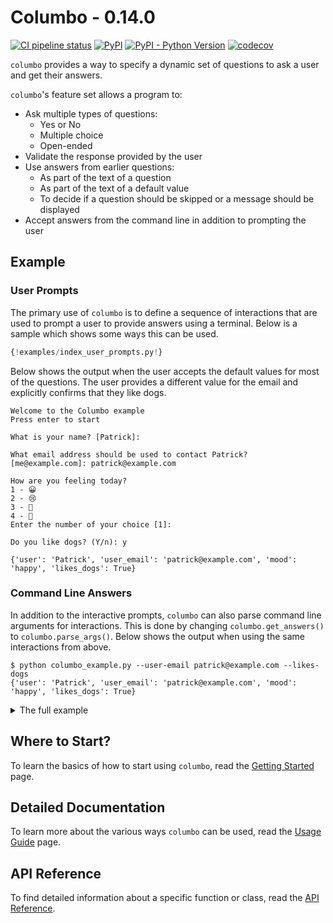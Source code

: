 # Columbo - 0.14.0

[![CI pipeline status](https://github.com/plannigan/columbo/workflows/CI/badge.svg?branch=main)][ci]
[![PyPI](https://img.shields.io/pypi/v/columbo)][pypi]
[![PyPI - Python Version](https://img.shields.io/pypi/pyversions/columbo)][pypi]
[![codecov](https://codecov.io/gh/plannigan/columbo/branch/main/graph/badge.svg)][codecov]

`columbo` provides a way to specify a dynamic set of questions to ask a user and get their answers.

`columbo`'s feature set allows a program to:

* Ask multiple types of questions:
    * Yes or No
    * Multiple choice
    * Open-ended
* Validate the response provided by the user
* Use answers from earlier questions:
    * As part of the text of a question
    * As part of the text of a default value
    * To decide if a question should be skipped or a message should be displayed
* Accept answers from the command line in addition to prompting the user

## Example

### User Prompts

The primary use of `columbo` is to define a sequence of interactions that are used to prompt a user to provide answers
using a terminal. Below is a sample which shows some ways this can be used.

```python
{!examples/index_user_prompts.py!}
```

Below shows the output when the user accepts the default values for most of the questions. The user provides a different
value for the email and explicitly confirms that they like dogs.

```text
Welcome to the Columbo example
Press enter to start
 
What is your name? [Patrick]:

What email address should be used to contact Patrick? [me@example.com]: patrick@example.com

How are you feeling today?
1 - 😀
2 - 😢
3 - 🥱
4 - 🤔
Enter the number of your choice [1]:

Do you like dogs? (Y/n): y

{'user': 'Patrick', 'user_email': 'patrick@example.com', 'mood': 'happy', 'likes_dogs': True}
```

### Command Line Answers

In addition to the interactive prompts, `columbo` can also parse command line arguments for interactions. This is done by
changing `columbo.get_answers()` to `columbo.parse_args()`. Below shows the output when using the same interactions from above.

```shell
$ python columbo_example.py --user-email patrick@example.com --likes-dogs
{'user': 'Patrick', 'user_email': 'patrick@example.com', 'mood': 'happy', 'likes_dogs': True}
```

<details>
    <summary>The full example</summary>

```python
{!examples/index_command_line_answers.py!}
```
</details>

## Where to Start?

To learn the basics of how to start using `columbo`, read the [Getting Started][getting-started] page.

## Detailed Documentation

To learn more about the various ways `columbo` can be used, read the [Usage Guide][usage-guide] page.

## API Reference

To find detailed information about a specific function or class, read the [API Reference][api-reference].

[ci]: https://github.com/plannigan/columbo/actions
[pypi]: https://pypi.org/project/columbo/
[codecov]: https://codecov.io/gh/plannigan/columbo
[getting-started]: getting-started.md
[usage-guide]: usage-guide/fundamentals.md
[api-reference]: api.md
